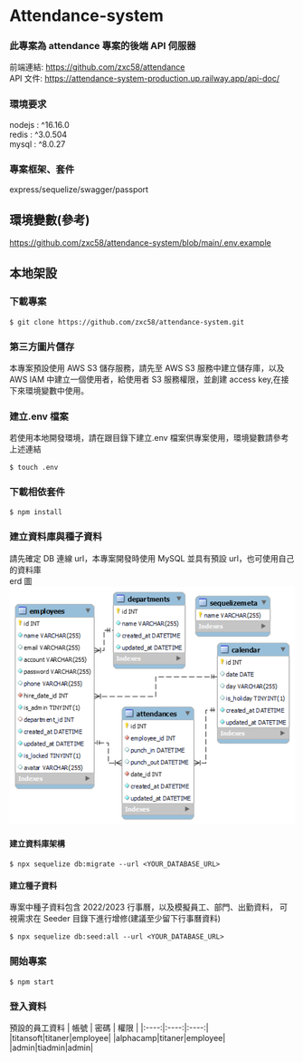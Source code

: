 # Attendance-system

### 此專案為 attendance 專案的後端 API 伺服器

前端連結: https://github.com/zxc58/attendance \
API 文件: https://attendance-system-production.up.railway.app/api-doc/

### 環境要求

nodejs : ^16.16.0<br/>
redis : ^3.0.504<br/>
mysql : ^8.0.27<br/>

### 專案框架、套件

express/sequelize/swagger/passport

## 環境變數(參考)

https://github.com/zxc58/attendance-system/blob/main/.env.example

## 本地架設

### 下載專案

```
$ git clone https://github.com/zxc58/attendance-system.git
```

### 第三方圖片儲存

本專案預設使用 AWS S3 儲存服務，請先至 AWS S3 服務中建立儲存庫，以及 AWS IAM 中建立一個使用者，給使用者 S3 服務權限，並創建 access key,在接下來環境變數中使用。

### 建立.env 檔案

若使用本地開發環境，請在跟目錄下建立.env 檔案供專案使用，環境變數請參考上述連結

```
$ touch .env
```

### 下載相依套件

```
$ npm install
```

### 建立資料庫與種子資料

請先確定 DB 連線 url，本專案開發時使用 MySQL 並具有預設 url，也可使用自己的資料庫<br/>
erd 圖
![image](https://github.com/zxc58/attendance-system/blob/main/public/ERD.png)

#### 建立資料庫架構

```
$ npx sequelize db:migrate --url <YOUR_DATABASE_URL>
```

#### 建立種子資料

專案中種子資料包含 2022/2023 行事曆，以及模擬員工、部門、出勤資料，
可視需求在 Seeder 目錄下進行增修(建議至少留下行事曆資料)

```
$ npx sequelize db:seed:all --url <YOUR_DATABASE_URL>
```

### 開始專案

```
$ npm start
```

### 登入資料

預設的員工資料
| 帳號 | 密碼 | 權限 |
|:----:|:----:|:----:|
|titansoft|titaner|employee|
|alphacamp|titaner|employee|
|admin|tiadmin|admin|
